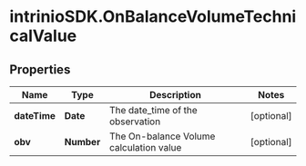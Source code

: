 # intrinioSDK.OnBalanceVolumeTechnicalValue

## Properties
Name | Type | Description | Notes
------------ | ------------- | ------------- | -------------
**dateTime** | **Date** | The date_time of the observation | [optional] 
**obv** | **Number** | The On-balance Volume calculation value | [optional] 


